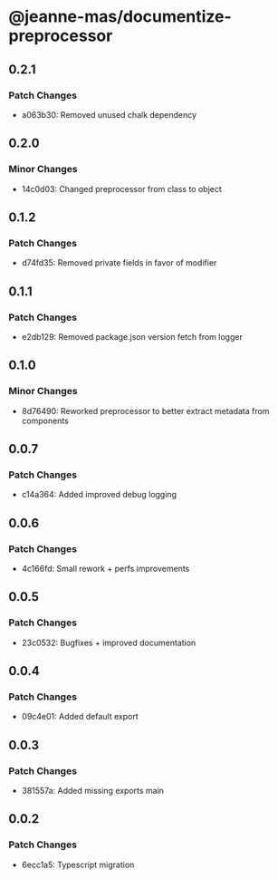 # @jeanne-mas/documentize-preprocessor

## 0.2.1

### Patch Changes

- a063b30: Removed unused chalk dependency

## 0.2.0

### Minor Changes

- 14c0d03: Changed preprocessor from class to object

## 0.1.2

### Patch Changes

- d74fd35: Removed private fields in favor of modifier

## 0.1.1

### Patch Changes

- e2db129: Removed package.json version fetch from logger

## 0.1.0

### Minor Changes

- 8d76490: Reworked preprocessor to better extract metadata from components

## 0.0.7

### Patch Changes

- c14a364: Added improved debug logging

## 0.0.6

### Patch Changes

- 4c166fd: Small rework + perfs improvements

## 0.0.5

### Patch Changes

- 23c0532: Bugfixes + improved documentation

## 0.0.4

### Patch Changes

- 09c4e01: Added default export

## 0.0.3

### Patch Changes

- 381557a: Added missing exports main

## 0.0.2

### Patch Changes

- 6ecc1a5: Typescript migration
